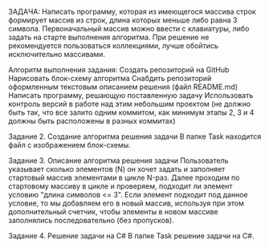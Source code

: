 ЗАДАЧА:
Написать программу, которая из имеющегося массива строк формирует массив из строк, длина которых меньше либо равна 3 символа. Первоначальный массив можно ввести с клавиатуры, либо задать на старте выполнения алгоритма. При решение не рекомендуется пользоваться коллекциями, лучше обойтись исключительно массивами.

Алгоритм выполнения задания:
Создать репозиторий на GitHub
Нарисовать блок-схему алгоритма
Снабдить репозиторий оформленным текстовым описанием решения (файл README.md)
Написать программу, решающую поставленную задачу
Использовать контроль версий в работе над этим небольшим проектом (не должно быть так, что все залито одним коммитом, как минимум этапы 2, 3 и 4 должны быть расположены в разных коммитах)


Задание 2. Создание алгоритма решения задачи
В папке Task находится файл с изображением блок-схемы.

Задание 3. Описание алгоритма решения задачи
Пользователь указывает сколько элементов (N) он хочет задать и заполняет стартовый массив элементами в цикле N-раз.
Далее проходим по стартовому массиву в цикле и проверяем, подходит ли элемент условию "длина символов <= 3". Если элемент подходит под данное условие, то мы добавляем его в новый массив, используя при этом дополнительный счетчик, чтобы элементы в новом массиве заполнялись последовательно (без пропусков).

Задание 4. Решение задачи на C#
В папке Task решение задачи на C#.
